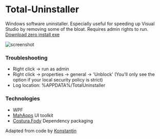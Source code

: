 # Total-Uninstaller

Windows software uninstaller. Especially useful for speeding up Visual Studio by removing some of the bloat. Requires admin rights to run. [Download zero install exe](https://github.com/tsasioglu/Total-Uninstaller/releases/download/v1.0.1/TotalUninstaller.exe)

![screenshot](TotalUninstaller/img/screenshot.png)

### Troubleshooting

- Right click -> run as admin
- Right click -> properties -> general -> 'Unblock' (You'll only see the option if your local security policy is strict)
- Log location:  %APPDATA%/TotalUninstaller

### Technologies

- WPF
- [MahApps](http://mahapps.com/) UI toolkit
- [Costura.Fody](https://github.com/Fody/Costura) Dependency packaging


Adapted from code by [Konstantin](https://totaluninstaller.codeplex.com/)
